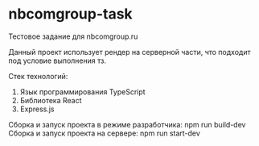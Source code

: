 # nbcomgroup-task
Тестовое задание для nbcomgroup.ru

Данный проект использует рендер на серверной части, что подходит под условие выполнения тз.

Стек технологий:
1) Язык программирования TypeScript
2) Библиотека React
3) Express.js

Сборка и запуск проекта в режиме разработчика: npm run build-dev
Сборка и запуск проекта на сервере: npm run start-dev
